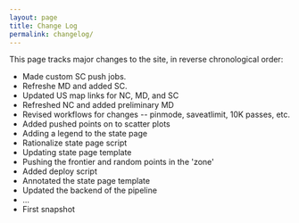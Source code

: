 ```yaml
---
layout: page
title: Change Log
permalink: changelog/
---
```


This page tracks major changes to the site, in reverse chronological order:

- Made custom SC push jobs.
- Refreshe MD and added SC.
- Updated US map links for NC, MD, and SC
- Refreshed NC and added preliminary MD
- Revised workflows for changes -- pinmode, saveatlimit, 10K passes, etc.
- Added pushed points on to scatter plots
- Adding a legend to the state page
- Rationalize state page script
- Updating state page template
- Pushing the frontier and random points in the 'zone'
- Added deploy script
- Annotated the state page template
- Updated the backend of the pipeline
- ...
- First snapshot